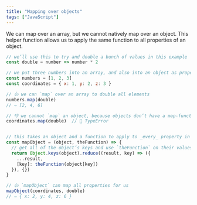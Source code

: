 ```yaml
---
title: "Mapping over objects"
tags: ["JavaScript"]
---
```

We can map over an array, but we cannot natively map over an object. This helper function allows us to apply the same function to all properties of an object.

```js
// we’ll use this to try and double a bunch of values in this example
const double = number => number * 2

// we put three numbers into an array, and also into an object as properties
const numbers = [1, 2, 3]
const coordinates = { x: 1, y: 2, z: 3 }

// 👍 we can `map` over an array to double all elements
numbers.map(double)
// ⇒ [2, 4, 6]

// 👎 we cannot `map` an object, because objects don’t have a map-function
coordinates.map(double)  // 🛑 TypeError


// this takes an object and a function to apply to _every_ property in it
const mapObject = (object, theFunction) => {
  // get all of the object’s keys and use `theFunction` on their values
  return Object.keys(object).reduce((result, key) => ({
    ...result,
    [key]: theFunction(object[key])
  }), {})
}

// 👍 `mapObject` can map all properties for us
mapObject(coordinates, double)
// ⇒ { x: 2, y: 4, z: 6 }
```

